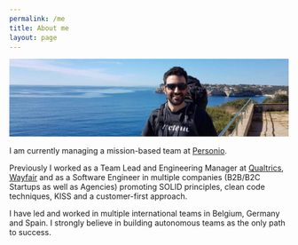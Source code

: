 ```yaml
---
permalink: /me
title: About me
layout: page
---
```


![A photo of mine](/assets/albert_horizontal.png "Me in a climbing trip")


I am currently managing a mission-based team at [Personio]. 

Previously I worked as a Team Lead and Engineering Manager at [Qualtrics], [Wayfair] and as a Software Engineer in multiple companies (B2B/B2C Startups as well as Agencies) promoting SOLID principles, clean code techniques, KISS and a customer-first approach.

I have led and worked in multiple international teams in Belgium, Germany and Spain. I strongly believe in building autonomous teams as the only path to success.

[Wayfair]: https://www.wayfair.com
[Personio]: https://www.personio.de
[Qualtrics]: https://www.qualtrics.com